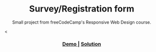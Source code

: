 <h1 align="center">Survey/Registration form</h1>

<div align="center">
    Small project from freeCodeCamp's Responsive Web Design course.
</div>

<<div align="center">

  <h3>
    <a href="https://jolly-wing-78f05f.netlify.app/">
      Demo
    </a>
    <span> | </span>
    <a href="https://github.com/benjiheath/FCC-Survey-Form">
      Solution
    </a>
  </h3>
</div>
